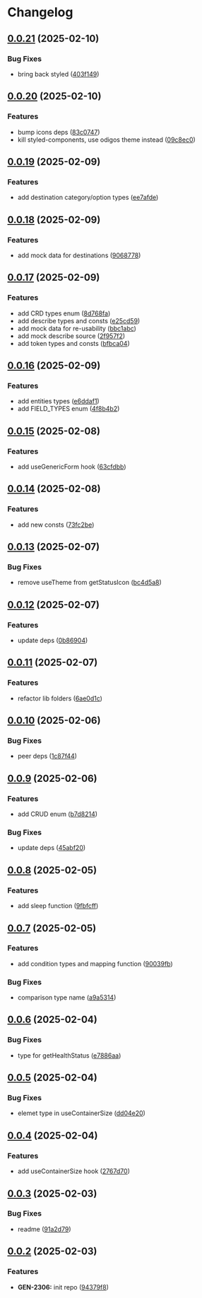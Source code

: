 # Changelog

## [0.0.21](https://github.com/odigos-io/ui-utils/compare/ui-utils-v0.0.20...ui-utils-v0.0.21) (2025-02-10)


### Bug Fixes

* bring back styled ([403f149](https://github.com/odigos-io/ui-utils/commit/403f1492e45352954166f01067c281066efdf967))

## [0.0.20](https://github.com/odigos-io/ui-utils/compare/ui-utils-v0.0.19...ui-utils-v0.0.20) (2025-02-10)


### Features

* bump icons deps ([83c0747](https://github.com/odigos-io/ui-utils/commit/83c0747d7028ff7d5bcc43c8251155c7615cf564))
* kill styled-components, use odigos theme instead ([09c8ec0](https://github.com/odigos-io/ui-utils/commit/09c8ec0f3b53fa8ffd486d8008fc898e71172cca))

## [0.0.19](https://github.com/odigos-io/ui-utils/compare/ui-utils-v0.0.18...ui-utils-v0.0.19) (2025-02-09)


### Features

* add destination category/option types ([ee7afde](https://github.com/odigos-io/ui-utils/commit/ee7afdeff8a19b557d21e87a00ebe72694ac7fa0))

## [0.0.18](https://github.com/odigos-io/ui-utils/compare/ui-utils-v0.0.17...ui-utils-v0.0.18) (2025-02-09)


### Features

* add mock data for destinations ([9068778](https://github.com/odigos-io/ui-utils/commit/9068778ec62c0af902e3c4ed08f5c6444e6fa22f))

## [0.0.17](https://github.com/odigos-io/ui-utils/compare/ui-utils-v0.0.16...ui-utils-v0.0.17) (2025-02-09)


### Features

* add CRD types enum ([8d768fa](https://github.com/odigos-io/ui-utils/commit/8d768fa91d3e0afbe04b398044f19e53c3bc3b81))
* add describe types and consts ([e25cd59](https://github.com/odigos-io/ui-utils/commit/e25cd5972196a31190585d1ea34d39dc2c0c383f))
* add mock data for re-usability ([bbc1abc](https://github.com/odigos-io/ui-utils/commit/bbc1abc45c19ea2fe149020870c697062a6817e5))
* add mock describe source ([2f957f2](https://github.com/odigos-io/ui-utils/commit/2f957f2fb7ed1cac4a013309a3cb56a04602c9cb))
* add token types and consts ([bfbca04](https://github.com/odigos-io/ui-utils/commit/bfbca04f4258ddb48ec80acf85cb54e4e2087e26))

## [0.0.16](https://github.com/odigos-io/ui-utils/compare/ui-utils-v0.0.15...ui-utils-v0.0.16) (2025-02-09)


### Features

* add entities types ([e6ddaf1](https://github.com/odigos-io/ui-utils/commit/e6ddaf19f09df383e5352ae40400b1384542fcd0))
* add FIELD_TYPES enum ([4f8b4b2](https://github.com/odigos-io/ui-utils/commit/4f8b4b2b3f5fac741ecd3d12657b288ea3fe9a25))

## [0.0.15](https://github.com/odigos-io/ui-utils/compare/ui-utils-v0.0.14...ui-utils-v0.0.15) (2025-02-08)


### Features

* add useGenericForm hook ([63cfdbb](https://github.com/odigos-io/ui-utils/commit/63cfdbbdd735126fe1bbf90696809cdc6c573d08))

## [0.0.14](https://github.com/odigos-io/ui-utils/compare/ui-utils-v0.0.13...ui-utils-v0.0.14) (2025-02-08)


### Features

* add new consts ([73fc2be](https://github.com/odigos-io/ui-utils/commit/73fc2be36733b24ae77e11fa4acb8a3d8a8cae7f))

## [0.0.13](https://github.com/odigos-io/ui-utils/compare/ui-utils-v0.0.12...ui-utils-v0.0.13) (2025-02-07)


### Bug Fixes

* remove useTheme from getStatusIcon ([bc4d5a8](https://github.com/odigos-io/ui-utils/commit/bc4d5a8862c7c2a89ecef45104a8c76e567afe7c))

## [0.0.12](https://github.com/odigos-io/ui-utils/compare/ui-utils-v0.0.11...ui-utils-v0.0.12) (2025-02-07)


### Features

* update deps ([0b86904](https://github.com/odigos-io/ui-utils/commit/0b86904756c2c8606dfc1c90e4abbe44364289fa))

## [0.0.11](https://github.com/odigos-io/ui-utils/compare/ui-utils-v0.0.10...ui-utils-v0.0.11) (2025-02-07)


### Features

* refactor lib folders ([6ae0d1c](https://github.com/odigos-io/ui-utils/commit/6ae0d1cb65142162fd906890cfd243aa1241762a))

## [0.0.10](https://github.com/odigos-io/ui-utils/compare/ui-utils-v0.0.9...ui-utils-v0.0.10) (2025-02-06)


### Bug Fixes

* peer deps ([1c87f44](https://github.com/odigos-io/ui-utils/commit/1c87f441cffc6acdc217d671ab5d15132d18e013))

## [0.0.9](https://github.com/odigos-io/ui-utils/compare/ui-utils-v0.0.8...ui-utils-v0.0.9) (2025-02-06)


### Features

* add CRUD enum ([b7d8214](https://github.com/odigos-io/ui-utils/commit/b7d8214c34f4bfb23237ce8d51af9c7342d5ee22))


### Bug Fixes

* update deps ([45abf20](https://github.com/odigos-io/ui-utils/commit/45abf201432999d61fba23b562c4ab6ba69728c6))

## [0.0.8](https://github.com/odigos-io/ui-utils/compare/ui-utils-v0.0.7...ui-utils-v0.0.8) (2025-02-05)


### Features

* add sleep function ([9fbfcff](https://github.com/odigos-io/ui-utils/commit/9fbfcff984ae5c59e659d7af98e0fd29633f75b4))

## [0.0.7](https://github.com/odigos-io/ui-utils/compare/ui-utils-v0.0.6...ui-utils-v0.0.7) (2025-02-05)


### Features

* add condition types and mapping function ([90039fb](https://github.com/odigos-io/ui-utils/commit/90039fb73e54ccdf1ffea34dec62bf71bc047cc4))


### Bug Fixes

* comparison type name ([a9a5314](https://github.com/odigos-io/ui-utils/commit/a9a53149102e5f7cc4e25c75ae6a9422af76fb36))

## [0.0.6](https://github.com/odigos-io/ui-utils/compare/ui-utils-v0.0.5...ui-utils-v0.0.6) (2025-02-04)


### Bug Fixes

* type for getHealthStatus ([e7886aa](https://github.com/odigos-io/ui-utils/commit/e7886aa0f78c37b2e0ec3eede235847569a262b3))

## [0.0.5](https://github.com/odigos-io/ui-utils/compare/ui-utils-v0.0.4...ui-utils-v0.0.5) (2025-02-04)


### Bug Fixes

* elemet type in useContainerSize ([dd04e20](https://github.com/odigos-io/ui-utils/commit/dd04e2001a361fb589fa90f521a165ab4040650b))

## [0.0.4](https://github.com/odigos-io/ui-utils/compare/ui-utils-v0.0.3...ui-utils-v0.0.4) (2025-02-04)


### Features

* add useContainerSize hook ([2767d70](https://github.com/odigos-io/ui-utils/commit/2767d70bfb74a0af83ce7cd4c40b939c92c1bcf8))

## [0.0.3](https://github.com/odigos-io/ui-utils/compare/ui-utils-v0.0.2...ui-utils-v0.0.3) (2025-02-03)


### Bug Fixes

* readme ([91a2d79](https://github.com/odigos-io/ui-utils/commit/91a2d79df2ab4100c9e3813a93875d80b6fdf3c4))

## [0.0.2](https://github.com/odigos-io/ui-utils/compare/ui-utils-v0.0.1...ui-utils-v0.0.2) (2025-02-03)


### Features

* **GEN-2306:** init repo ([94379f8](https://github.com/odigos-io/ui-utils/commit/94379f84c12d02ce880a40db0e7a6a620e349d5a))
